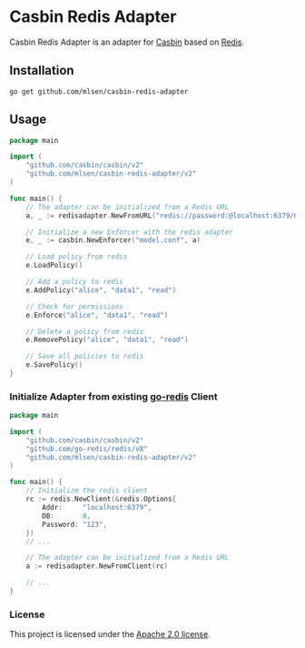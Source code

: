 # Casbin Redis Adapter

Casbin Redis Adapter is an adapter for [Casbin](https://github.com/casbin/casbin) based on [Redis](https://redis.io).

## Installation

    go get github.com/mlsen/casbin-redis-adapter

## Usage

```go
package main

import (
	"github.com/casbin/casbin/v2"
	"github.com/mlsen/casbin-redis-adapter/v2"
)

func main() {
	// The adapter can be initialized from a Redis URL
	a, _ := redisadapter.NewFromURL("redis://password:@localhost:6379/0")

	// Initialize a new Enforcer with the redis adapter
	e, _ := casbin.NewEnforcer("model.conf", a)

	// Load policy from redis
	e.LoadPolicy()

	// Add a policy to redis
	e.AddPolicy("alice", "data1", "read")

	// Check for permissions
	e.Enforce("alice", "data1", "read")

	// Delete a policy from redis
	e.RemovePolicy("alice", "data1", "read")

	// Save all policies to redis
	e.SavePolicy()
}
```

### Initialize Adapter from existing [go-redis](https://github.com/go-redis/redis) Client

```go
package main

import (
	"github.com/casbin/casbin/v2"
	"github.com/go-redis/redis/v8"
	"github.com/mlsen/casbin-redis-adapter/v2"
)

func main() {
	// Initialize the redis client
	rc := redis.NewClient(&redis.Options{
		Addr:     "localhost:6379",
		DB:       0,
		Password: "123",
	})
	// ...

	// The adapter can be initialized from a Redis URL
	a := redisadapter.NewFromClient(rc)

	// ...
}
```

### License

This project is licensed under
the [Apache 2.0 license](https://github.com/mlsen/casbin-redis-adapter/blob/master/LICENSE).